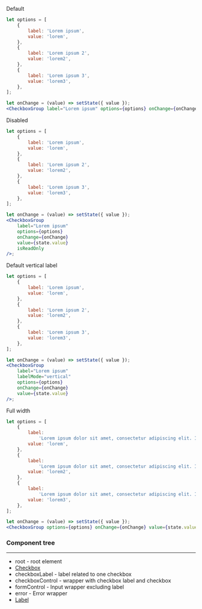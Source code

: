 Default

```jsx
let options = [
    {
        label: 'Lorem ipsum',
        value: 'lorem',
    },
    {
        label: 'Lorem ipsum 2',
        value: 'lorem2',
    },
    {
        label: 'Lorem ipsum 3',
        value: 'lorem3',
    },
];

let onChange = (value) => setState({ value });
<CheckboxGroup label="Lorem ipsum" options={options} onChange={onChange} value={state.value} />;
```

Disabled

```jsx
let options = [
    {
        label: 'Lorem ipsum',
        value: 'lorem',
    },
    {
        label: 'Lorem ipsum 2',
        value: 'lorem2',
    },
    {
        label: 'Lorem ipsum 3',
        value: 'lorem3',
    },
];

let onChange = (value) => setState({ value });
<CheckboxGroup
    label="Lorem ipsum"
    options={options}
    onChange={onChange}
    value={state.value}
    isReadOnly
/>;
```

Default vertical label

```jsx
let options = [
    {
        label: 'Lorem ipsum',
        value: 'lorem',
    },
    {
        label: 'Lorem ipsum 2',
        value: 'lorem2',
    },
    {
        label: 'Lorem ipsum 3',
        value: 'lorem3',
    },
];

let onChange = (value) => setState({ value });
<CheckboxGroup
    label="Lorem ipsum"
    labelMode="vertical"
    options={options}
    onChange={onChange}
    value={state.value}
/>;
```

Full width

```jsx
let options = [
    {
        label:
            'Lorem ipsum dolor sit amet, consectetur adipiscing elit. In in auctor neque, sit amet malesuada massa. Proin mattis vestibulum consequat. ',
        value: 'lorem',
    },
    {
        label:
            'Lorem ipsum dolor sit amet, consectetur adipiscing elit. In in auctor neque, sit amet malesuada massa. Proin mattis vestibulum consequat.  2',
        value: 'lorem2',
    },
    {
        label:
            'Lorem ipsum dolor sit amet, consectetur adipiscing elit. In in auctor neque, sit amet malesuada massa. Proin mattis vestibulum consequat.  3',
        value: 'lorem3',
    },
];

let onChange = (value) => setState({ value });
<CheckboxGroup options={options} onChange={onChange} value={state.value} isFullWidth />;
```

### Component tree

---

-   root - root element
-   [Checkbox](#/Forms?id=checkbox)
-   checkboxLabel - label related to one checkbox
-   checkboxControl - wrapper with checkbox label and checkbox
-   formControl - Input wrapper excluding label
-   error - Error wrapper
-   [Label](#/Forms?id=label)
